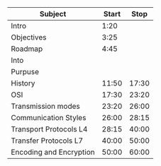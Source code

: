 | Subject | Start | Stop |
|-|-|-|
| Intro | 1:20 | |
| Objectives | 3:25 | |
| Roadmap | 4:45 | |
| Into |  | |
| Purpuse |  | |
| History | 11:50 | 17:30 |
| OSI | 17:30 | 23:20|
| Transmission modes | 23:20 | 26:00 |
| Communication Styles | 26:00 | 28:15 |
| Transport Protocols L4 | 28:15 | 40:00 |
| Transfer Protocols L7 | 40:00 | 50:00 |
| Encoding and Encryption | 50:00 | 60:00 |
